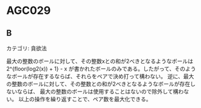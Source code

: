 # AGC029

## B
カテゴリ: 貪欲法

最大の整数のボールに対して、その整数xとの和が2べきとなるようなボールは 2^{floor(log2(x)) + 1} - x が書かれたボールのみである。したがって、そのようなボールが存在するならば、それらをペアで決め打って構わない。
逆に、最大の整数のボールに対して、その整数との和が2べきとなるようなボールが存在しないならば、
最大の整数のボールは使用することはないので除外して構わない。
以上の操作を繰り返すことで、ペア数を最大化できる。


